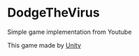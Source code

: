 # DodgeTheVirus
Simple game implementation from Youtube

This game made by <a href="https://unity.com/">Unity</a>
